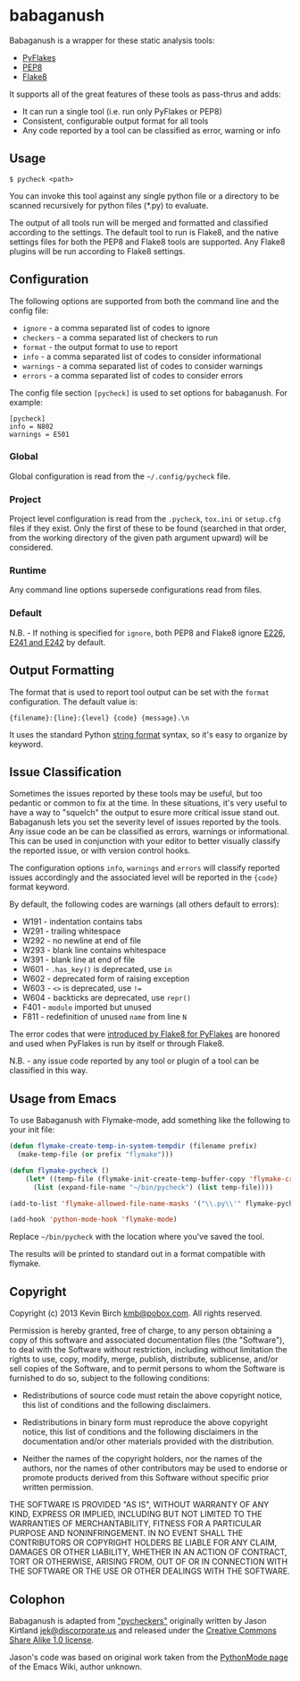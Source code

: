 # babaganush

Babaganush is a wrapper for these static analysis tools:

* [PyFlakes](https://launchpad.net/pyflakes)
* [PEP8](https://github.com/jcrocholl/pep8)
* [Flake8](http://github.com/bmcustodio/flake8)

It supports all of the great features of these tools as pass-thrus and adds:

* It can run a single tool (i.e. run only PyFlakes or PEP8)
* Consistent, configurable output format for all tools
* Any code reported by a tool can be classified as error, warning or info 

## Usage

```shell
$ pycheck <path>
```

You can invoke this tool against any single python file or a directory to be scanned recursively for python files (*.py) to evaluate.

The output of all tools run will be merged and formatted and classified according to the settings.  The default tool to run is Flake8, and the native settings files for both the PEP8 and Flake8 tools are supported.  Any Flake8 plugins will be run according to Flake8 settings.

## Configuration

The following options are supported from both the command line and the config file:

* `ignore` - a comma separated list of codes to ignore
* `checkers` - a comma separated list of checkers to run
* `format` - the output format to use to report 
* `info` - a comma separated list of codes to consider informational
* `warnings` - a comma separated list of codes to consider warnings
* `errors` - a comma separated list of codes to consider errors

The config file section `[pycheck]` is used to set options for babaganush.  For example:

```
[pycheck]
info = N802
warnings = E501
```

### Global

Global configuration is read from the `~/.config/pycheck` file.

### Project

Project level configuration is read from the `.pycheck`, `tox.ini` or `setup.cfg` files if they exist.  Only the first of these to be found (searched in that order, from the working directory of the given path argument upward) will be considered.

### Runtime

Any command line options supersede configurations read from files.

### Default

N.B. - If nothing is specified for `ignore`, both PEP8 and Flake8 ignore [E226, E241 and E242](http://pep8.readthedocs.org/en/latest/intro.html#error-codes) by default.

## Output Formatting

The format that is used to report tool output can be set with the `format` configuration.  The default value is:

```
{filename}:{line}:{level} {code} {message}.\n
```

It uses the standard Python [string format](http://docs.python.org/2/library/string.html#format-string-syntax) syntax, so it's easy to organize by keyword.

## Issue Classification

Sometimes the issues reported by these tools may be useful, but too pedantic or common to fix at the time.  In these situations, it's very useful to have a way to "squelch" the output to esure more critical issue stand out.  Babaganush lets you set the severity level of issues reported by the tools.  Any issue code an be can be classified as errors, warnings or informational.  This can be used in conjunction with your editor to better visually classify the reported issue, or with version control hooks.

The configuration options `info`, `warnings` and `errors` will classify reported issues accordingly and the associated level will be reported in the `{code}` format keyword.

By default, the following codes are warnings (all others default to errors):

* W191 - indentation contains tabs
* W291 - trailing whitespace
* W292 - no newline at end of file
* W293 - blank line contains whitespace
* W391 - blank line at end of file
* W601 - `.has_key()` is deprecated, use `in`
* W602 - deprecated form of raising exception
* W603 - `<>` is deprecated, use `!=`
* W604 - backticks are deprecated, use `repr()`
* F401 - `module` imported but unused
* F811 - redefinition of unused `name` from line `N`

The error codes that were [introduced by Flake8 for PyFlakes](http://flake8.readthedocs.org/en/latest/warnings.html) are honored and used when PyFlakes is run by itself or through Flake8.

N.B. - any issue code reported by any tool or plugin of a tool can be classified in this way.

## Usage from Emacs

To use Babaganush with Flymake-mode, add something like the 
following to your init file:

```lisp
(defun flymake-create-temp-in-system-tempdir (filename prefix)
  (make-temp-file (or prefix "flymake")))

(defun flymake-pycheck ()
    (let* ((temp-file (flymake-init-create-temp-buffer-copy 'flymake-create-temp-in-system-tempdir)))
      (list (expand-file-name "~/bin/pycheck") (list temp-file))))

(add-to-list 'flymake-allowed-file-name-masks '("\\.py\\'" flymake-pycheck))

(add-hook 'python-mode-hook 'flymake-mode)
```

Replace `~/bin/pycheck` with the location where you've saved the
tool.

The results will be printed to standard out in a format compatible
with flymake.

## Copyright

Copyright (c) 2013 Kevin Birch <kmb@pobox.com>. All rights reserved.

Permission is hereby granted, free of charge, to any person obtaining
a copy of this software and associated documentation files (the
"Software"), to deal with the Software without restriction, including
without limitation the rights to use, copy, modify, merge, publish,
distribute, sublicense, and/or sell copies of the Software, and to
permit persons to whom the Software is furnished to do so, subject to
the following conditions:

* Redistributions of source code must retain the above copyright
  notice, this list of conditions and the following disclaimers.

* Redistributions in binary form must reproduce the above copyright
  notice, this list of conditions and the following disclaimers in the
  documentation and/or other materials provided with the distribution.

* Neither the names of the copyright holders, nor the names of the
  authors, nor the names of other contributors may be used to endorse
  or promote products derived from this Software without specific
  prior written permission.

THE SOFTWARE IS PROVIDED "AS IS", WITHOUT WARRANTY OF ANY KIND,
EXPRESS OR IMPLIED, INCLUDING BUT NOT LIMITED TO THE WARRANTIES OF
MERCHANTABILITY, FITNESS FOR A PARTICULAR PURPOSE AND NONINFRINGEMENT.
IN NO EVENT SHALL THE CONTRIBUTORS OR COPYRIGHT HOLDERS BE LIABLE FOR
ANY CLAIM, DAMAGES OR OTHER LIABILITY, WHETHER IN AN ACTION OF
CONTRACT, TORT OR OTHERWISE, ARISING FROM, OUT OF OR IN CONNECTION
WITH THE SOFTWARE OR THE USE OR OTHER DEALINGS WITH THE SOFTWARE.

## Colophon

Babaganush is adapted from ["pycheckers"][1] originally written by Jason Kirtland
<jek@discorporate.us> and released under the [Creative Commons Share
Alike 1.0 license][2].

Jason's code was based on original work taken from the [PythonMode
page][3] of the Emacs Wiki, author unknown.

[1]: https://bitbucket.org/jek/sandbox/src/tip/pycheckers
[2]: http://creativecommons.org/licenses/sa/1.0/
[3]: http://www.emacswiki.org/emacs/PythonMode


